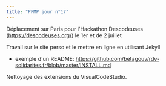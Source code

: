 ```yaml
---
title: "PFMP jour n°17"
---
```


Déplacement sur Paris pour l'Hackathon Descodeuses (https://descodeuses.org/) le 1er et de 2 juillet

Travail sur le site perso et le mettre en ligne en utilisant Jekyll

- exemple d'un README: https://github.com/betagouv/rdv-solidarites.fr/blob/master/INSTALL.md

Nettoyage des extensions du VisualCodeStudio.
